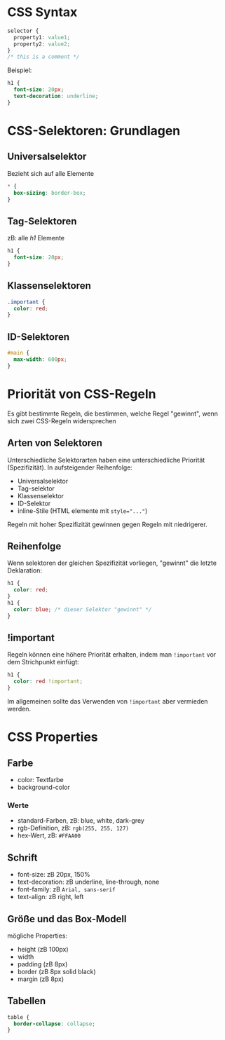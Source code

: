 CSS Syntax
==========

```css
selector {
  property1: value1;
  property2: value2;
}
/* this is a comment */
```

Beispiel:
```css
h1 {
  font-size: 20px;
  text-decoration: underline;
}
```



CSS-Selektoren: Grundlagen
==========================

## Universalselektor
Bezieht sich auf alle Elemente
```css
* {
  box-sizing: border-box;
}
```

## Tag-Selektoren
zB: alle *h1* Elemente
```css
h1 {
  font-size: 20px;
}
```

## Klassenselektoren
```css
.important {
  color: red;
}
```

## ID-Selektoren
```css
#main {
  max-width: 600px;
}
```



Priorität von CSS-Regeln
========================

Es gibt bestimmte Regeln, die bestimmen, welche Regel "gewinnt", wenn sich zwei CSS-Regeln widersprechen

## Arten von Selektoren
Unterschiedliche Selektorarten haben eine unterschiedliche Priorität (Spezifizität). In aufsteigender Reihenfolge:
* Universalselektor
* Tag-selektor
* Klassenselektor
* ID-Selektor
* inline-Stile (HTML elemente mit ```style="..."```)

Regeln mit hoher Spezifizität gewinnen gegen Regeln mit niedrigerer.

## Reihenfolge
Wenn selektoren der gleichen Spezifizität vorliegen, "gewinnt" die letzte Deklaration:
```css
h1 {
  color: red;
}
h1 {
  color: blue; /* dieser Selektor "gewinnt" */
}
```

## !important
Regeln können eine höhere Priorität erhalten, indem man ```!important``` vor dem Strichpunkt einfügt:
```css
h1 {
  color: red !important;
}
```
Im allgemeinen sollte das Verwenden von ```!important``` aber vermieden werden.



CSS Properties
==============

## Farbe
* color: Textfarbe
* background-color

### Werte
* standard-Farben, zB: blue, white, dark-grey
* rgb-Definition, zB: ```rgb(255, 255, 127)```
* hex-Wert, zB: ```#FFAA00```

## Schrift
* font-size: zB 20px, 150%
* text-decoration: zB underline, line-through, none
* font-family: zB ```Arial, sans-serif```
* text-align: zB right, left

## Größe und das Box-Modell
mögliche Properties:
* height (zB 100px)
* width
* padding (zB 8px)
* border (zB 8px solid black)
* margin (zB 8px)

## Tabellen
```css
table {
  border-collapse: collapse;
}